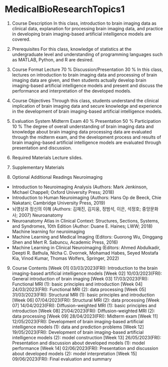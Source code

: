 # MedicalBioResearchTopics1
1. Course Description
In this class, introduction to brain imaging data as clinical data, explanation for processing brain imaging data, and practice in developing brain imaging-based artificial intelligence models are covered.

2. Prerequisites
For this class, knowledge of statistics at the undergraduate level and understanding of programming languages such as MATLAB, Python, and R are desired.

3. Course Format
Lecture	70 %
Discussion/Presentation	30 %
In this class, lectures on introduction to brain imaging data and processing of brain imaging data are given, and then students actually develop brain imaging-based artificial intelligence models and present and discuss the performance and interpretation of the developed models.

4. Course Objectives
Through this class, students understand the clinical implication of brain imaging data and secure knowledge and experience in the development of brain imaging-based artificial intelligence models.

5. Evaluation System
Midterm Exam 40 %
Presentation 50 %
Participation 10 %
The degree of overall understanding of brain imaging data and knowledge about brain imaging data processing data are evaluated through the midterm exam, and the development process and results of brain imaging-based artificial intelligence models are evaluated through presentation and discussion.

6. Required Materials
Lecture slides.

7. Supplementary Materials

8. Optional Additional Readings
Neuroimaging
- Introduction to Neuroimaging Analysis (Authors: Mark Jenkinson, Michael Chappell; Oxford University Press; 2018)
- Introduction to Human Neuroimaging (Authors: Hans Op de Beeck, Chie Nakatani; Cambridge University Press, 2019)
- 뇌영상과 정신의 이해 (Authors: 김재진, 김지웅, 정범석, 이은, 석정호; 중앙문화사; 2007)
Neuroanatomy
- Neuroanatomy Atlas in Clinical Context: Structures, Sections, Systems, and Syndromes, 10th Edition (Author:  Duane E. Haines; LWW; 2018)
Machine learning for neuroimaging
- Machine Learning and Medical Imaging (Editors: Guorong Wu, Dinggang Shen and Mert R. Sabuncu, Academic Press, 2016)
- Machine Learning in Clinical Neuroimaging (Editors: Ahmed Abdulkadir, Deepti R. Bathula, Nicha C. Dvornek, Mohamad Habes, Seyed Mostafa Kia, Vinod Kumar, Thomas Wolfers, Springer, 2022)

9. Course Contents
[Week 01] 03/03/2023(FRI): Introduction to the brain imaging-based artificial intelligence models
[Week 02] 10/03/2023(FRI): General introduction of brain imaging
[Week 03] 17/03/2023(FRI): Functional MRI (1): basic principles and introduction
[Week 04] 24/03/2023(FRI): Functional MRI (2): data processing
[Week 05] 31/03/2023(FRI): Structural MRI (1): basic principles and introduction
[Week 06] 07/04/2023(FRI): Structural MRI (2): data processing
[Week 07] 14/04/2023(FRI): Diffusion-weighted MRI (1): basic principles and introduction
[Week 08] 21/04/2023(FRI): Diffusion-weighted MRI (2): data processing
[Week 09] 28/04/2023(FRI): Midterm exam
[Week 11] 12/05/2023(FRI): Development of brain imaging-based artificial intelligence models (1): data and prediction problems
[Week 12] 19/05/2023(FRI): Development of brain imaging-based artificial intelligence models (2): model construction
[Week 13] 26/05/2023(FRI): Presentation and discussion about developed models (1): model performance
[Week 14] 02/06/2023(FRI): Presentation and discussion about developed models (2): model interpretation
[Week 15] 09/06/2023(FRI): Final evaluation and summary

